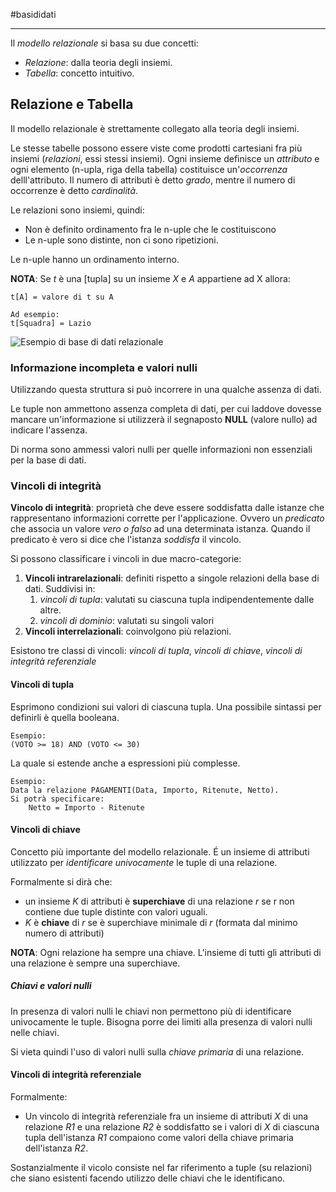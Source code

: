 #basididati 

---

Il *modello relazionale* si basa su due concetti:
- *Relazione*: dalla teoria degli insiemi.
- *Tabella*: concetto intuitivo.

## Relazione e Tabella
Il modello relazionale è strettamente collegato alla teoria degli insiemi.

Le stesse tabelle possono essere viste come prodotti cartesiani fra più insiemi (*relazioni*, essi stessi insiemi). Ogni insieme definisce un *attributo* e ogni elemento (n-upla, riga della tabella) costituisce un'*occorrenza* delll'attributo. Il numero di attributi è detto *grado*, mentre il numero di occorrenze è detto *cardinalità*.

Le relazioni sono insiemi, quindi:
- Non è definito ordinamento fra le n-uple che le costituiscono
- Le n-uple sono distinte, non ci sono ripetizioni.

Le n-uple hanno un ordinamento interno.

**NOTA**: 
Se *t* è una [tupla] su un insieme *X* e *A* appartiene ad X allora:
```text
t[A] = valore di t su A

Ad esempio:
t[Squadra] = Lazio
```

![Esempio di base di dati relazionale](https://i.imgur.com/qsPc3gy_d.webp?maxwidth=1520&fidelity=grand)

### Informazione incompleta e valori nulli
Utilizzando questa struttura si può incorrere in una qualche assenza di dati.

Le tuple non ammettono assenza completa di dati, per cui laddove dovesse mancare un'informazione si utilizzerà il segnaposto **NULL** (valore nullo) ad indicare l'assenza.

Di norma sono ammessi valori nulli per quelle informazioni non essenziali per la base di dati.

### Vincoli di integrità
**Vincolo di integrità**: proprietà che deve essere soddisfatta dalle istanze che rappresentano informazioni corrette per l'applicazione. Ovvero un *predicato* che associa un valore *vero o falso* ad una determinata istanza. Quando il predicato è vero si dice che l'istanza *soddisfa* il vincolo.

Si possono classificare i vincoli in due macro-categorie:
1. **Vincoli intrarelazionali**: definiti rispetto a singole relazioni della base di dati. Suddivisi in:
	1. *vincoli di tupla*: valutati su ciascuna tupla indipendentemente dalle altre.
	2. *vincoli di dominio*: valutati su singoli valori
2. **Vincoli interrelazionali**: coinvolgono più relazioni.

Esistono tre classi di vincoli: *vincoli di tupla*, *vincoli di chiave*, *vincoli di integrità referenziale*

#### Vincoli di tupla
Esprimono condizioni sui valori di ciascuna tupla. Una possibile sintassi per definirli è quella booleana.
```text
Esempio:
(VOTO >= 18) AND (VOTO <= 30)
```

La quale si estende anche a espressioni più complesse.
```text
Esempio:
Data la relazione PAGAMENTI(Data, Importo, Ritenute, Netto).
Si potrà specificare:
	Netto = Importo - Ritenute
```

#### Vincoli di chiave
Concetto più importante del modello relazionale.
É un insieme di attributi utilizzato per *identificare univocamente* le tuple di una relazione.

Formalmente si dirà che:
- un insieme *K* di attributi è **superchiave** di una relazione *r* se r non contiene due tuple distinte con valori uguali.
- *K* è **chiave** di *r* se è superchiave minimale di *r* (formata dal minimo numero di attributi)

**NOTA**:
Ogni relazione ha sempre una chiave.
L'insieme di tutti gli attributi di una relazione è sempre una superchiave.

##### Chiavi e valori nulli
In presenza di valori nulli le chiavi non permettono più di identificare univocamente le tuple.
Bisogna porre dei limiti alla presenza di valori nulli nelle chiavi.

Si vieta quindi l'uso di valori nulli sulla *chiave primaria* di una relazione.

#### Vincoli di integrità referenziale
Formalmente:
- Un vincolo di integrità referenziale fra un insieme di attributi *X* di una relazione *R1* e una relazione *R2* è soddisfatto se i valori di *X* di ciascuna tupla dell'istanza *R1* compaiono come valori della chiave primaria dell'istanza *R2*.

Sostanzialmente il vicolo consiste nel far riferimento a tuple (su relazioni) che siano esistenti facendo utilizzo delle chiavi che le identificano.

